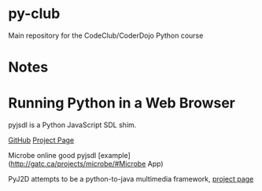 py-club
=======

Main repository for the CodeClub/CoderDojo Python course

Notes
=====

Running Python in a Web Browser
===============================

pyjsdl is a Python JavaScript SDL shim.

[GitHub](https://github.com/jggatc/pyjsdl)
[Project Page](http://gatc.ca/projects/pyjsdl/)

Microbe online good pyjsdl [example](http://gatc.ca/projects/microbe/#Microbe App)

PyJ2D attempts to be a python-to-java multimedia framework, [project page](http://gatc.ca/projects/pyj2d/)
